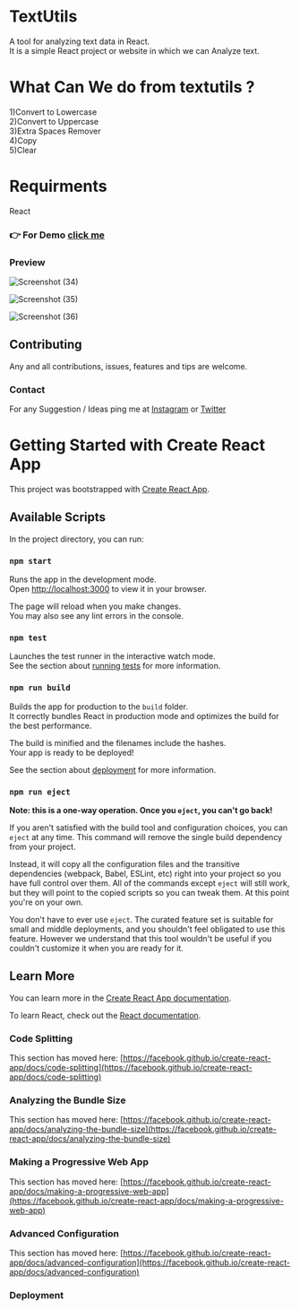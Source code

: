 # TextUtils
A tool for analyzing text data in React.<br>
It is a simple React project or website in which we can Analyze text.

<h1>What Can We do from textutils ?</h1>
1)Convert to Lowercase<br>
2)Convert to Uppercase<br>
3)Extra Spaces Remover<br>
4)Copy<br>
5)Clear

<h1>Requirments</h1>
React<br>

### 👉 For Demo [click me](https://main--stirring-parfait-f0ff6f.netlify.app/)

### Preview

![Screenshot (34)](https://user-images.githubusercontent.com/56648155/177011121-437697de-db8d-4053-b7e3-c5b5bae8d8f5.png)

![Screenshot (35)](https://user-images.githubusercontent.com/56648155/177011195-f289ff38-319f-473e-8bf9-89bb9482de7d.png)

![Screenshot (36)](https://user-images.githubusercontent.com/56648155/177011315-1680a003-be48-4509-b197-4215e55ff1ee.png)


## Contributing
Any and all contributions, issues, features and tips are welcome.


### Contact
For any Suggestion / Ideas ping me at [Instagram](https://www.instagram.com/nazir__hassan/) or [Twitter](https://twitter.com/Im_NazirHussain/)


# Getting Started with Create React App

This project was bootstrapped with [Create React App](https://github.com/facebook/create-react-app).

## Available Scripts

In the project directory, you can run:

### `npm start` 

Runs the app in the development mode.\
Open [http://localhost:3000](http://localhost:3000) to view it in your browser.

The page will reload when you make changes.\
You may also see any lint errors in the console.

### `npm test`

Launches the test runner in the interactive watch mode.\
See the section about [running tests](https://facebook.github.io/create-react-app/docs/running-tests) for more information.

### `npm run build`

Builds the app for production to the `build` folder.\
It correctly bundles React in production mode and optimizes the build for the best performance.

The build is minified and the filenames include the hashes.\
Your app is ready to be deployed!

See the section about [deployment](https://facebook.github.io/create-react-app/docs/deployment) for more information.

### `npm run eject`

**Note: this is a one-way operation. Once you `eject`, you can't go back!**

If you aren't satisfied with the build tool and configuration choices, you can `eject` at any time. This command will remove the single build dependency from your project.

Instead, it will copy all the configuration files and the transitive dependencies (webpack, Babel, ESLint, etc) right into your project so you have full control over them. All of the commands except `eject` will still work, but they will point to the copied scripts so you can tweak them. At this point you're on your own.

You don't have to ever use `eject`. The curated feature set is suitable for small and middle deployments, and you shouldn't feel obligated to use this feature. However we understand that this tool wouldn't be useful if you couldn't customize it when you are ready for it.

## Learn More

You can learn more in the [Create React App documentation](https://facebook.github.io/create-react-app/docs/getting-started).

To learn React, check out the [React documentation](https://reactjs.org/).

### Code Splitting

This section has moved here: [https://facebook.github.io/create-react-app/docs/code-splitting](https://facebook.github.io/create-react-app/docs/code-splitting)

### Analyzing the Bundle Size

This section has moved here: [https://facebook.github.io/create-react-app/docs/analyzing-the-bundle-size](https://facebook.github.io/create-react-app/docs/analyzing-the-bundle-size)

### Making a Progressive Web App

This section has moved here: [https://facebook.github.io/create-react-app/docs/making-a-progressive-web-app](https://facebook.github.io/create-react-app/docs/making-a-progressive-web-app)

### Advanced Configuration

This section has moved here: [https://facebook.github.io/create-react-app/docs/advanced-configuration](https://facebook.github.io/create-react-app/docs/advanced-configuration)

### Deployment
